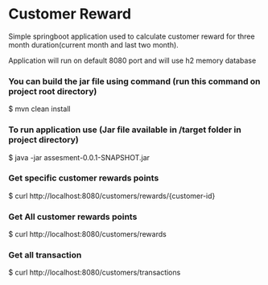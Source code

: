 # Customer Reward
Simple springboot application used to calculate customer reward for three month duration(current month and last two month).

Application will run on default 8080 port and will use h2 memory database  

### You can build the jar file using command (run this command on project root directory)
$ mvn clean install

### To run application use (Jar file available in /target folder in project directory)
$ java -jar assesment-0.0.1-SNAPSHOT.jar

### Get specific customer rewards points
$ curl http://localhost:8080/customers/rewards/{customer-id}

### Get All customer rewards points
$ curl http://localhost:8080/customers/rewards

### Get all transaction
$ curl http://localhost:8080/customers/transactions
